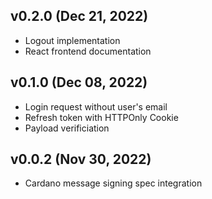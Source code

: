 ## v0.2.0 (Dec 21, 2022)

*   Logout implementation
*   React frontend documentation

## v0.1.0 (Dec 08, 2022)

*   Login request without user's email
*   Refresh token with HTTPOnly Cookie
*   Payload verificiation

## v0.0.2 (Nov 30, 2022)

*   Cardano message signing spec integration
